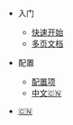 * 入门

  * [快速开始](zh-cn/quickstart.md)
  * [多页文档](zh-cn/more-pages.md)


* 配置
  * [配置项](zh-cn/configuration.md)
  * [中文:cn:](/)
  
* [:cn:](/zh-cn/)